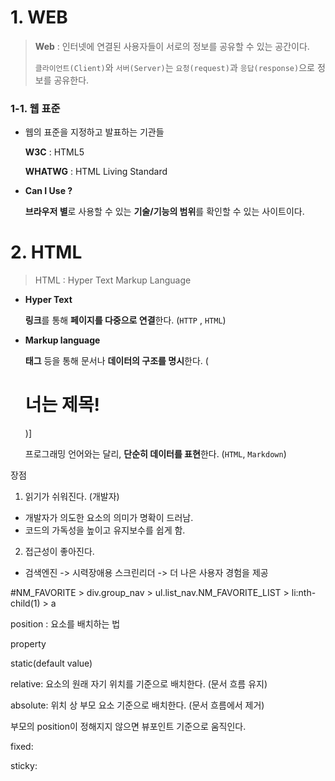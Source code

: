 # 1. WEB

> **Web** : 인터넷에 연결된 사용자들이 서로의 정보를 공유할 수 있는 공간이다.
>
> `클라이언트(Client)`와 `서버(Server)`는 `요청(request)`과 `응답(response)`으로 정보를 공유한다.



### 1-1. 웹 표준

- 웹의 표준을 지정하고 발표하는 기관들

  **W3C** : HTML5

  **WHATWG** : HTML Living Standard



- **Can I Use ?**

  **브라우저 별**로 사용할 수 있는 **기술/기능의 범위**를 확인할 수 있는 사이트이다. 



# 2. HTML

> HTML : Hyper Text Markup Language

- **Hyper Text**

  **링크**를 통해 **페이지를 다중으로 연결**한다. (`HTTP` , `HTML`)

- **Markup language**

  **태그** 등을 통해 문서나 **데이터의 구조를 명시**한다. (<h1>너는 제목! </h1>)]

  

  프로그래밍 언어와는 달리, **단순히 데이터를 표현**한다. (`HTML`, `Markdown`)



장점

1. 읽기가 쉬워진다. (개발자)

- 개발자가 의도한 요소의 의미가 명확이 드러남.
- 코드의 가독성을 높이고 유지보수를 쉽게 함.

2. 접근성이 좋아진다.

- 검색엔진 -> 시력장애용 스크린리더 -> 더 나은 사용자 경험을 제공

#NM_FAVORITE > div.group_nav > ul.list_nav.NM_FAVORITE_LIST > li:nth-child(1) > a



position : 요소를 배치하는 법

property

static(default value)

relative: 요소의 원래 자기 위치를 기준으로 배치한다. (문서 흐름 유지)

absolute: 위치 상 부모 요소 기준으로 배치한다. (문서 흐름에서 제거)

부모의 position이 정해지지 않으면 뷰포인트 기준으로 움직인다. 

fixed:

sticky:
